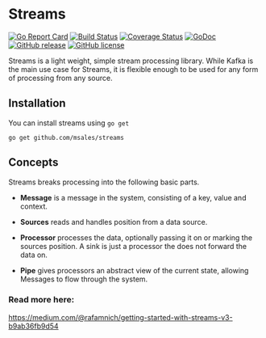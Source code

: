 # Streams

[![Go Report Card](https://goreportcard.com/badge/github.com/msales/streams)](https://goreportcard.com/report/github.com/msales/streams)
[![Build Status](https://travis-ci.org/msales/streams.svg?branch=master)](https://travis-ci.org/msales/streams)
[![Coverage Status](https://coveralls.io/repos/github/msales/streams/badge.svg?branch=master)](https://coveralls.io/github/msales/streams?branch=master)
[![GoDoc](https://godoc.org/github.com/msales/streams?status.svg)](https://godoc.org/github.com/msales/streams)
[![GitHub release](https://img.shields.io/github/release/msales/streams.svg)](https://github.com/msales/streams/releases)
[![GitHub license](https://img.shields.io/badge/license-MIT-blue.svg)](https://raw.githubusercontent.com/msales/streams/master/LICENSE)

Streams is a light weight, simple stream processing library. While Kafka is the main use case for Streams, it is
flexible enough to be used for any form of processing from any source.


## Installation

You can install streams using `go get`

```shell
go get github.com/msales/streams
```

## Concepts

Streams breaks processing into the following basic parts.

* **Message** is a message in the system, consisting of a key, value and context.

* **Sources** reads and handles position from a data source.

* **Processor** processes the data, optionally passing it on or marking the sources position. A sink is just a processor
  the does not forward the data on.
  
* **Pipe** gives processors an abstract view of the current state, allowing Messages to flow through the system.

### Read more here: 
https://medium.com/@rafamnich/getting-started-with-streams-v3-b9ab36fb9d54